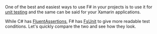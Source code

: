 One of the best and easiest ways to use F# in your projects is to use it for [unit testing](http://fsharpforfunandprofit.com/posts/low-risk-ways-to-use-fsharp-at-work-3/) and the same can be said for your Xamarin applications.

While C# has [FluentAssertions](), F# has [FsUnit]() to give more readable test conditions. Let's quickly compare the two and see how they look.